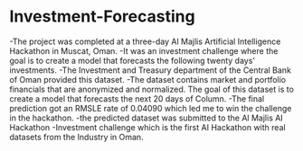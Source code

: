 # Investment-Forecasting
-The project was completed at a three-day Al Majlis Artificial Intelligence Hackathon in Muscat, Oman.
-It was an investment challenge where the goal is to create a model that forecasts the following twenty days' investments.
-The Investment and Treasury department of the Central Bank of Oman provided this dataset. 
-The dataset contains market and portfolio financials that are anonymized and normalized. The goal of this dataset is to create a model that forecasts the next 20 days of Column. 
-The final prediction got an RMSLE rate of 0.04090 which led me to win the challenge in the hackathon. 
-the predicted dataset was submitted to the Al Majlis AI Hackathon
-Investment challenge which is the first AI Hackathon with real datasets from the Industry in Oman.
